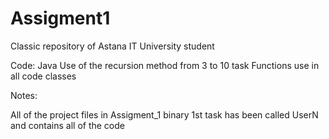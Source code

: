 # Assigment1
Classic repository of Astana IT University student

Code: Java
Use of the recursion method from 3 to 10 task 
Functions use in all code classes

Notes:

All of the project files in Assigment_1 binary
1st task has been called UserN and contains all of the code
